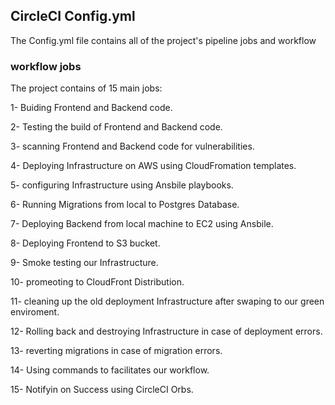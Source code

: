 

## CircleCI Config.yml

The Config.yml file contains all of the project's pipeline jobs and workflow

###  workflow jobs

The project contains of 15 main jobs:

1- Buiding Frontend and Backend code.

2- Testing the build of Frontend and Backend code.

3- scanning Frontend and Backend code for vulnerabilities.

4- Deploying Infrastructure on AWS using CloudFromation templates.

5- configuring Infrastructure using Ansbile playbooks.

6- Running Migrations from local to Postgres Database.

7- Deploying Backend from local machine to EC2 using Ansbile.

8- Deploying Frontend to S3 bucket.

9- Smoke testing our Infrastructure.

10- promeoting to CloudFront Distribution.

11- cleaning up the old deployment Infrastructure after swaping to our green enviroment.

12- Rolling back and destroying Infrastructure in case of deployment errors.

13- reverting migrations in case of migration errors.

14- Using commands to facilitates our workflow.

15- Notifyin on Success using CircleCI Orbs.
